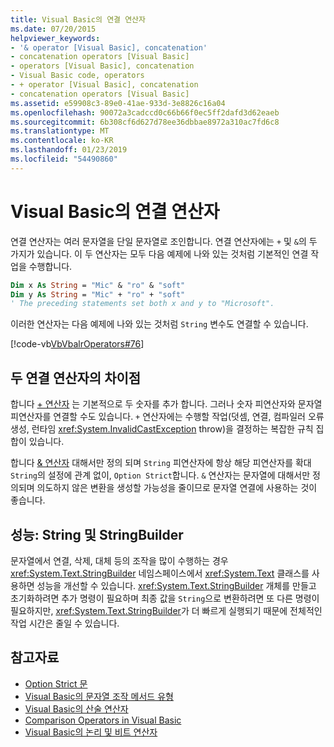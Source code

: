 ```yaml
---
title: Visual Basic의 연결 연산자
ms.date: 07/20/2015
helpviewer_keywords:
- '& operator [Visual Basic], concatenation'
- concatenation operators [Visual Basic]
- operators [Visual Basic], concatenation
- Visual Basic code, operators
- + operator [Visual Basic], concatenation
- concatenation operators [Visual Basic]
ms.assetid: e59908c3-89e0-41ae-933d-3e8826c16a04
ms.openlocfilehash: 90072a3cadccd0c66b66f0ec5ff2dafd3d62eaeb
ms.sourcegitcommit: 6b308cf6d627d78ee36dbbae8972a310ac7fd6c8
ms.translationtype: MT
ms.contentlocale: ko-KR
ms.lasthandoff: 01/23/2019
ms.locfileid: "54490860"
---
```

# <a name="concatenation-operators-in-visual-basic"></a>Visual Basic의 연결 연산자
연결 연산자는 여러 문자열을 단일 문자열로 조인합니다. 연결 연산자에는 `+` 및 `&`의 두 가지가 있습니다. 이 두 연산자는 모두 다음 예제에 나와 있는 것처럼 기본적인 연결 작업을 수행합니다.  
  
```vb
Dim x As String = "Mic" & "ro" & "soft" 
Dim y As String = "Mic" + "ro" + "soft" 
' The preceding statements set both x and y to "Microsoft".
```  
  
 이러한 연산자는 다음 예제에 나와 있는 것처럼 `String` 변수도 연결할 수 있습니다.  
  
 [!code-vb[VbVbalrOperators#76](../../../../visual-basic/language-reference/operators/codesnippet/VisualBasic/concatenation-operators_1.vb)]  
  
## <a name="differences-between-the-two-concatenation-operators"></a>두 연결 연산자의 차이점  
 합니다 [+ 연산자](../../../../visual-basic/language-reference/operators/addition-operator.md) 는 기본적으로 두 숫자를 추가 합니다. 그러나 숫자 피연산자와 문자열 피연산자를 연결할 수도 있습니다. `+` 연산자에는 수행할 작업(덧셈, 연결, 컴파일러 오류 생성, 런타임 <xref:System.InvalidCastException> throw)을 결정하는 복잡한 규칙 집합이 있습니다.  
  
 합니다 [& 연산자](../../../../visual-basic/language-reference/operators/concatenation-operator.md) 대해서만 정의 되며 `String` 피연산자에 항상 해당 피연산자를 확대 `String`의 설정에 관계 없이, `Option Strict`합니다. `&` 연산자는 문자열에 대해서만 정의되며 의도하지 않은 변환을 생성할 가능성을 줄이므로 문자열 연결에 사용하는 것이 좋습니다.  
  
## <a name="performance-string-and-stringbuilder"></a>성능: String 및 StringBuilder  
 문자열에서 연결, 삭제, 대체 등의 조작을 많이 수행하는 경우 <xref:System.Text.StringBuilder> 네임스페이스에서 <xref:System.Text> 클래스를 사용하면 성능을 개선할 수 있습니다. <xref:System.Text.StringBuilder> 개체를 만들고 초기화하려면 추가 명령이 필요하며 최종 값을 `String`으로 변환하려면 또 다른 명령이 필요하지만, <xref:System.Text.StringBuilder>가 더 빠르게 실행되기 때문에 전체적인 작업 시간은 줄일 수 있습니다.  
  
## <a name="see-also"></a>참고자료
- [Option Strict 문](../../../../visual-basic/language-reference/statements/option-strict-statement.md)
- [Visual Basic의 문자열 조작 메서드 유형](../../../../visual-basic/programming-guide/language-features/strings/types-of-string-manipulation-methods.md)
- [Visual Basic의 산술 연산자](../../../../visual-basic/programming-guide/language-features/operators-and-expressions/arithmetic-operators.md)
- [Comparison Operators in Visual Basic](../../../../visual-basic/programming-guide/language-features/operators-and-expressions/comparison-operators.md)
- [Visual Basic의 논리 및 비트 연산자](../../../../visual-basic/programming-guide/language-features/operators-and-expressions/logical-and-bitwise-operators.md)
